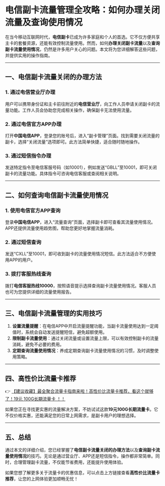# 电信副卡流量管理全攻略：如何办理关闭流量及查询使用情况

在当今移动互联网时代，**电信副卡**已成为许多家庭和个人的首选。它不仅方便共享主卡的套餐资源，还能有效控制流量使用。然而，如何**办理关闭副卡流量**以及**查询副卡流量使用情况**，仍然是许多用户关心的问题。本文将为您详细解答这些问题，并提供实用的操作指南。

---

## 一、电信副卡流量关闭的办理方法

### 1. 通过电信营业厅办理  
用户可以携带身份证和主卡前往附近的**电信营业厅**，向工作人员申请关闭副卡的流量功能。工作人员会协助您完成相关操作，确保副卡无法使用流量。

### 2. 通过电信官方APP办理  
打开**中国电信APP**，登录您的账号后，进入“副卡管理”页面。找到需要关闭流量的副卡，选择“关闭流量”选项即可。此方法简单快捷，适合随时随地操作。

### 3. 通过短信指令办理  
发送特定指令至电信客服号码（如10001），例如发送“GBLL”至10001，即可关闭副卡的流量功能。具体指令可咨询电信客服或查阅相关说明。

---

## 二、如何查询电信副卡流量使用情况

### 1. 使用电信官方APP查询  
登录**中国电信APP**，进入“流量查询”页面，选择副卡即可查看其流量使用情况。APP还提供流量使用趋势图，帮助您更好地掌握流量消耗。

### 2. 通过短信查询  
发送“CXLL”至10001，即可收到副卡的流量使用情况短信。此方法适合不方便使用APP的用户。

### 3. 拨打客服热线查询  
拨打**电信客服热线10000**，按照语音提示选择查询副卡流量使用情况。客服人员也可为您提供详细的流量使用报告。

---

## 三、电信副卡流量管理的实用技巧

1. **设置流量提醒**：在电信APP中开启流量提醒功能，当副卡流量使用达到一定阈值时，系统会自动发送提醒短信，避免超额使用。  
2. **限制副卡流量使用**：通过关闭流量或设置流量上限，可以有效控制副卡的流量消耗，避免不必要的费用。  
3. **定期查询流量使用情况**：养成定期查询副卡流量使用情况的习惯，及时调整使用策略。

---

## 四、高性价比流量卡推荐

👉 [【建议收藏】最全聚合流量卡指南来啦！高性价比流量卡推荐，看这个就够了！19元 100G长期流量卡 ！！](https://bit.ly/Liuliangka)

如果您正在寻找更实惠的流量解决方案，不妨试试这款**19元100G长期流量卡**。它不仅价格实惠，还能满足您的日常上网需求，是副卡用户的理想选择。

---

## 五、总结

通过本文的详细介绍，您已经掌握了**电信副卡流量关闭的办理方法**以及**查询副卡流量使用情况**的技巧。无论是通过营业厅、APP还是短信指令，操作都非常简单。同时，合理管理副卡流量，不仅能节省费用，还能提升使用体验。

如果您想了解更多关于流量卡的优惠信息，可以点击上方链接查看**高性价比流量卡推荐**，让您的上网体验更加顺畅无忧！